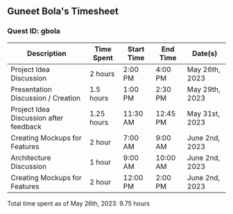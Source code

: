 ## Guneet Bola's Timesheet
### Quest ID: gbola

| Description | Time Spent | Start Time | End Time | Date(s) |
| ----- | ----- | ----- | ----- | ----- |
| Project Idea Discussion | 2 hours | 2:00 PM | 4:00 PM | May 26th, 2023 |
| Presentation Discussion / Creation | 1.5 hours | 1:00 PM | 2:30 PM | May 29th, 2023 | N/A |
| Project Idea Discussion after feedback | 1.25 hours | 11:30 AM | 12:45 PM | May 31st, 2023 | N/A |
| Creating Mockups for Features | 2 hour | 7:00 AM | 9:00 AM | June 2nd, 2023 | N/A |
| Architecture Discussion | 1 hour | 9:00 AM | 10:00 AM | June 2nd, 2023 | N/A |
| Creating Mockups for Features | 2 hour | 12:00 PM | 2:00 PM | June 2nd, 2023 | N/A |

Total time spent as of May 26th, 2023: 9.75 hours
